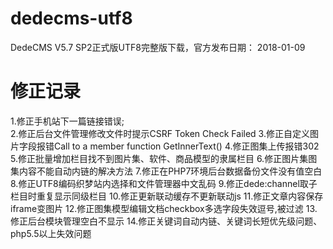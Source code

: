 # dedecms-utf8
DedeCMS V5.7 SP2正式版UTF8完整版下载，官方发布日期： 2018-01-09

# 修正记录
1.修正手机站下一篇链接错误;  
2.修正后台文件管理修改文件时提示CSRF Token Check Failed
3.修正自定义图片字段报错Call to a member function GetInnerText()
4.修正图集上传报错302
5.修正批量增加栏目找不到图片集、软件、商品模型的隶属栏目
6.修正图片集图集内容不能自动内链的解决方法
7.修正在PHP7环境后台数据备份文件没有值空白
8.修正UTF8编码织梦站内选择和文件管理器中文乱码
9.修正dede:channel取子栏目时重复显示同级栏目
10.修正更新联动缓存不更新联动js
11.修正文章内容保存iframe变图片
12.修正图集模型编辑文档checkbox多选字段失效逗号,被过滤
13.修正后台模块管理空白不显示
14.修正关键词自动内链、关键词长短优先级问题、php5.5以上失效问题
